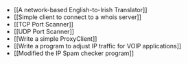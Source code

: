 * [[A network-based English-to-Irish Translator]]
* [[Simple client to connect to a whois server]]
* [[TCP Port Scanner]]
* [[UDP Port Scanner]]
* [[Write a simple ProxyClient]]
* [[Write a program to adjust IP traffic for VOIP applications]]
* [[Modified the IP Spam checker program]]